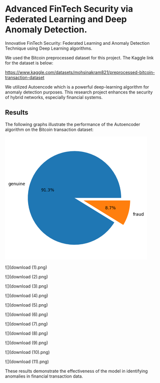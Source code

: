 # Advanced FinTech Security via Federated Learning and Deep Anomaly Detection.
Innovative FinTech Security: Federated Learning and Anomaly Detection Technique using Deep Learning algorithms.

We used the Bitcoin preprocessed dataset for this project. The Kaggle link for the dataset is below:

https://www.kaggle.com/datasets/mohsinakram821/preprocessed-bitcoin-transaction-dataset

We utilized Autoencode which is a powerful deep-learning algorithm for anomaly detection purposes. This research project enhances the security of hybrid networks, especially financial systems.

## Results
The following graphs illustrate the performance of the Autoencoder algorithm on the Bitcoin transaction dataset:

![](download.png)

![](download (1).png)

![](download (2).png)

![](download (3).png)

![](download (4).png)

![](download (5).png)

![](download (6).png)

![](download (7).png)

![](download (8).png)

![](download (9).png)

![](download (10).png)

![](download (11).png)

These results demonstrate the effectiveness of the model in identifying anomalies in financial transaction data.


